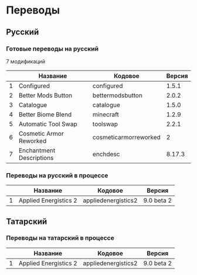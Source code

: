 # Переводы

## Русский

### Готовые переводы на русский

7 модификаций

| | Название | Кодовое | Версия |
| - | - | - | - |
| 1 | Configured | configured | 1.5.1 |
| 2 | Better Mods Button | bettermodsbutton | 2.0.2 |
| 3 | Catalogue | catalogue | 1.5.0 |
| 4 | Better Biome Blend | minecraft | 1.2.9 |
| 5 | Automatic Tool Swap | toolswap | 2.2.1 |
| 6 | Cosmetic Armor Reworked | cosmeticarmorreworked | 2 |
| 7 | Enchantment Descriptions | enchdesc | 8.17.3 |

### Переводы на русский в процессе

| | Название | Кодовое | Версия |
| - | - | - | - |
| 1 | Applied Energistics 2 | appliedenergistics2 | 9.0 beta 2 |

## Татарский

### Переводы на татарский в процессе

| | Название | Кодовое | Версия |
| - | - | - | - |
| 1 | Applied Energistics 2 | appliedenergistics2 | 9.0 beta 2 |
